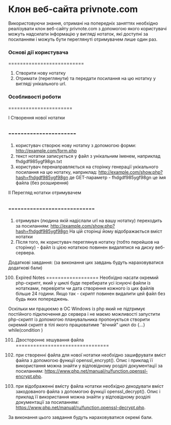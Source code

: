 Клон веб-сайта privnote.com
===========================

Використовуючи знання, отримані на попередніх заняттях необхідно реалізувати клон веб-сайту privnote.com з допомогою якого користувачі можуть надсилати інформацію у вигляді нотаток, які доступні за посиланням і можуть бути переглянуті отримувачем лише один раз.

### Основі дії користувача
==========================
1) Створити нову нотатку
2) Отримати (переглянути) та передати посилання на цю нотатку у вигляді унікального url.

### Особливості роботи
======================

I Створення нової нотатки
## ----------------------
1) користувач створює нову нотатку з допомогою форми: http://example.com/form.php
2) текст нотатки записується у файл з унікальним іменем, наприклад fhdgdf985ygf98gn.txt
3) користувач перенаправляється на сторінку генерації укікального посилання на цю нотатку, наприклад: http://example.com/show.php?hash=fhdgdf985ygf98gn де GET-параметр - fhdgdf985ygf98gn це імя файла (без розширення)

II Перегляд нотатки отримувачем
## ----------------------------
1) отримувач (людина якій надіслали url на вашу нотатку) переходить за посиланням: http://example.com/show.php?hash=fhdgdf985ygf98gn На цій сторінці йому відображається вміст нотатки
2) Після того, як користувач переглянув нотатку (тобто перейшов на сторінку) - файл із цією нотаткою повинен видалятися на диску веб-сервера.


Додаткові завдання:
(за виконання цих завдань будуть нараховуватися додаткові бали)

100) Expired Notes
==================
Необхідно насати окремий php-скрипт, який у циклі буде перебирати усі існуючі файли із нотатками, перевіряти чи дата створення кожного із цих файлів більше 24 години. Якщо так - скрипт повинен видалити цей файл без будь яких попереджень.

Оскільки ми працюємо в ОС Windows із php який не підтримує постійного підключення до сервера і не маємо можливості запустити php-скрипт із допомогою планувальника пропонується створити окремий скрипт в тілі якого працюватиме "вічний" цикл do {...} while(condition )

101) Двостороннє хешування файла
================================
1) при створенні файла для нової нотатки необхідно зашифрувати вміст файла з допомогою функції openssl_encrypt(). Опис і приклад її використання можна знайти у відповідному розділі документації за посиланням: https://www.php.net/manual/ru/function.openssl-encrypt.php.


2) при відображенні вмісту файла нотатки необхідно декодувати вміст закодованого файла з допомогою функції openssl_decrypt(). Опис і приклад її використання можна знайти у відповідному розділі документації за посиланням: https://www.php.net/manual/ru/function.openssl-decrypt.php.

За виконання цього завдання будуть нараховуватися окремі бали.